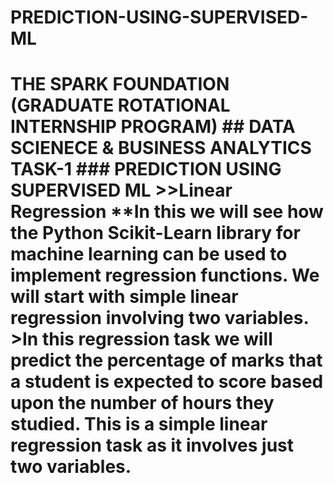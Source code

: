 # PREDICTION-USING-SUPERVISED-ML
# THE SPARK FOUNDATION     (GRADUATE ROTATIONAL INTERNSHIP PROGRAM)     ## DATA SCIENECE &amp; BUSINESS ANALYTICS TASK-1    ### PREDICTION USING SUPERVISED  ML >>Linear Regression **In this we will see how the Python Scikit-Learn library for machine learning can be used to implement regression functions. We will start with simple linear regression involving two variables. >In this regression task we will predict the percentage of marks that a student is expected to score based upon the number of hours they studied. This is a simple linear regression task as it involves just two variables.
